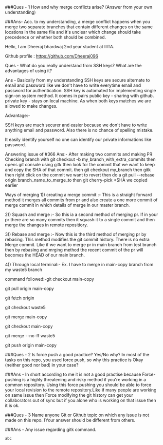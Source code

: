 ###Ques - 1 How and why merge conflicts arise? (Answer from your own understanding)

###Ans- Acc. to my understanding, a merge conflict happens when you merge two separate branches that contain different changes on the same locations in the same file and it's unclear which change should take precedence or whether both should be combined.



Hello, I am Dheeraj bhardwaj 2nd year student at IIITA.


Github profile : https://github.com/Dheeraj096


Ques - What do you really understand from SSH keys? What are the advantages of using it?


Ans  - Basically from my understanding SSH keys are secure alternate to email and password like we don't have to write everytime email and password for authentication. SSH key  is automated for implementing single sign-on system method. It comes in pairs <public and private>  public key -  sharing with github. private key - stays on local machine. As when both keys matches we are allowed to make changes.

  Advantage:-
  
  SSH keys are much securer and easier because we don't have to write anything email and password. Also there is no chance of spelling mistake.
  
  It easily identify yourself no one can identify our private informations like password.
  
  Answering issue of #366
  Ans:- After making two commits and making PR
  Checking branch with git checkout -b my_branch_with_extra_commits
  then opens git console using gitk
  then look for the commit that we want to keep  and copy the SHA of that commit.
  then git checkout my_branch
  then gitk
  then right click on the commit we want to revert
  then do a git pull --rebase origin branch_name_to_merge_to
  then git cherry-pick <SHA we copied earlier
                            
  Ways of merging
  1)) creating a merge commit :- This is a straight forward method it merges all commits from pr and also create a one more commit of merge commit in which details of merge in our master branch.  
                            
  2)) Squash and merge :- So this ia a second method of merging pr. If in your pr there are so many commits then it squash it to a single commit and then merge the changes in remote repositiory.
                            
  3)) Rebase and merge :- Now this is the third method of merging pr by rebasing. This method modifies the git commit history. There is no extra Merge commit. Like if we want to merge pr in main branch from test branch then by rebasing and mrging method the recent commit of the pr will becomes the HEAD of our main branch.
                            
  4)) Through local terminal:- Ex. I have to merge in main-copy branch from my  waste5 branch 
                            
command followed:-git checkout main-copy
                            
git pull origin main-copy
                            
git fetch origin
                            
git checkout waste5
                            
git merge main-copy
                            
git checkout main-copy
                            
git merge --no-ff waste5
                            
git push origin main-copy
                            
                            
###Ques - 2 Is force push a good practice? Yes/No why? In most of the tasks on this repo, you used force push, so why this practice is Okay (neither good nor bad) in your case?

###Ans - In short according to me it is not a good practise because Force-pushing is a highly threatening and risky method if you're working in a common repository. Using this force pushing you should be able to force your local revision to the remote repository.Like if many people are working on same issue then Force modifying the git history can get your collaborators out of sync but if you alone who is working on that issue then it is ok.    


 ###Ques - 3 Name anyone Git or Github topic on which any issue is not made on this repo. (Your answer should be different from others.

###Ans - Any issue regarding gitk command.   
    
    
    
    
    
    
    
    
    
    
    
    
    
    
    
    
    abc
                            
                            
                            
                            
